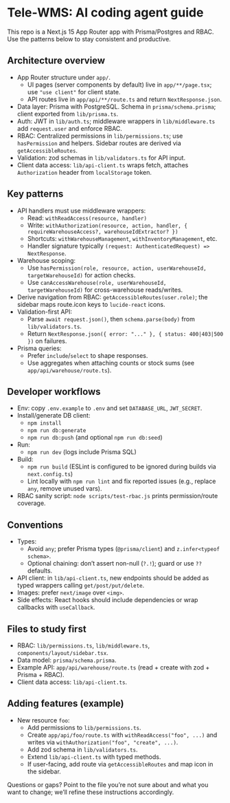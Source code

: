 # Tele-WMS: AI coding agent guide

This repo is a Next.js 15 App Router app with Prisma/Postgres and RBAC. Use the patterns below to stay consistent and productive.

## Architecture overview
- App Router structure under `app/`.
  - UI pages (server components by default) live in `app/**/page.tsx`; use `"use client"` for client state.
  - API routes live in `app/api/**/route.ts` and return `NextResponse.json`.
- Data layer: Prisma with PostgreSQL. Schema in `prisma/schema.prisma`; client exported from `lib/prisma.ts`.
- Auth: JWT in `lib/auth.ts`; middleware wrappers in `lib/middleware.ts` add `request.user` and enforce RBAC.
- RBAC: Centralized permissions in `lib/permissions.ts`; use `hasPermission` and helpers. Sidebar routes are derived via `getAccessibleRoutes`.
- Validation: zod schemas in `lib/validators.ts` for API input.
- Client data access: `lib/api-client.ts` wraps fetch, attaches `Authorization` header from `localStorage` token.

## Key patterns
- API handlers must use middleware wrappers:
  - Read: `withReadAccess(resource, handler)`
  - Write: `withAuthorization(resource, action, handler, { requireWarehouseAccess?, warehouseIdExtractor? })`
  - Shortcuts: `withWarehouseManagement`, `withInventoryManagement`, etc.
  - Handler signature typically `(request: AuthenticatedRequest) => NextResponse`.
- Warehouse scoping:
  - Use `hasPermission(role, resource, action, userWarehouseId, targetWarehouseId)` for action checks.
  - Use `canAccessWarehouse(role, userWarehouseId, targetWarehouseId)` for cross-warehouse reads/writes.
- Derive navigation from RBAC: `getAccessibleRoutes(user.role)`; the sidebar maps route.icon keys to `lucide-react` icons.
- Validation-first API:
  - Parse `await request.json()`, then `schema.parse(body)` from `lib/validators.ts`.
  - Return `NextResponse.json({ error: "..." }, { status: 400|403|500 })` on failures.
- Prisma queries:
  - Prefer `include`/`select` to shape responses.
  - Use aggregates when attaching counts or stock sums (see `app/api/warehouse/route.ts`).

## Developer workflows
- Env: copy `.env.example` to `.env` and set `DATABASE_URL`, `JWT_SECRET`.
- Install/generate DB client:
  - `npm install`
  - `npm run db:generate`
  - `npm run db:push` (and optional `npm run db:seed`)
- Run:
  - `npm run dev` (logs include Prisma SQL)
- Build:
  - `npm run build` (ESLint is configured to be ignored during builds via `next.config.ts`)
  - Lint locally with `npm run lint` and fix reported issues (e.g., replace `any`, remove unused vars).
- RBAC sanity script: `node scripts/test-rbac.js` prints permission/route coverage.

## Conventions
- Types:
  - Avoid `any`; prefer Prisma types (`@prisma/client`) and `z.infer<typeof schema>`.
  - Optional chaining: don’t assert non-null (`?.!`); guard or use `??` defaults.
- API client: in `lib/api-client.ts`, new endpoints should be added as typed wrappers calling `get/post/put/delete`.
- Images: prefer `next/image` over `<img>`.
- Side effects: React hooks should include dependencies or wrap callbacks with `useCallback`.

## Files to study first
- RBAC: `lib/permissions.ts`, `lib/middleware.ts`, `components/layout/sidebar.tsx`.
- Data model: `prisma/schema.prisma`.
- Example API: `app/api/warehouse/route.ts` (read + create with zod + Prisma + RBAC).
- Client data access: `lib/api-client.ts`.

## Adding features (example)
- New resource `foo`:
  - Add permissions to `lib/permissions.ts`.
  - Create `app/api/foo/route.ts` with `withReadAccess("foo", ...)` and writes via `withAuthorization("foo", "create", ...)`.
  - Add zod schema in `lib/validators.ts`.
  - Extend `lib/api-client.ts` with typed methods.
  - If user-facing, add route via `getAccessibleRoutes` and map icon in the sidebar.

Questions or gaps? Point to the file you’re not sure about and what you want to change; we’ll refine these instructions accordingly.
